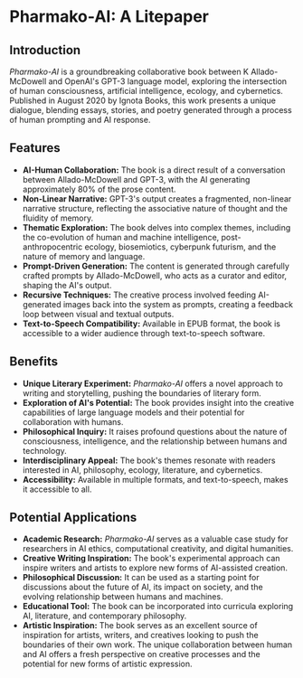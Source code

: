 # Pharmako-AI: A Litepaper

## Introduction

*Pharmako-AI* is a groundbreaking collaborative book between K Allado-McDowell and OpenAI's GPT-3 language model, exploring the intersection of human consciousness, artificial intelligence, ecology, and cybernetics. Published in August 2020 by Ignota Books, this work presents a unique dialogue, blending essays, stories, and poetry generated through a process of human prompting and AI response.

## Features

* **AI-Human Collaboration:** The book is a direct result of a conversation between Allado-McDowell and GPT-3, with the AI generating approximately 80% of the prose content.
* **Non-Linear Narrative:** GPT-3's output creates a fragmented, non-linear narrative structure, reflecting the associative nature of thought and the fluidity of memory.
* **Thematic Exploration:** The book delves into complex themes, including the co-evolution of human and machine intelligence, post-anthropocentric ecology, biosemiotics, cyberpunk futurism, and the nature of memory and language.
* **Prompt-Driven Generation:** The content is generated through carefully crafted prompts by Allado-McDowell, who acts as a curator and editor, shaping the AI's output.
* **Recursive Techniques:** The creative process involved feeding AI-generated images back into the system as prompts, creating a feedback loop between visual and textual outputs.
* **Text-to-Speech Compatibility:** Available in EPUB format, the book is accessible to a wider audience through text-to-speech software.

## Benefits

* **Unique Literary Experiment:** *Pharmako-AI* offers a novel approach to writing and storytelling, pushing the boundaries of literary form.
* **Exploration of AI's Potential:** The book provides insight into the creative capabilities of large language models and their potential for collaboration with humans.
* **Philosophical Inquiry:** It raises profound questions about the nature of consciousness, intelligence, and the relationship between humans and technology.
* **Interdisciplinary Appeal:** The book's themes resonate with readers interested in AI, philosophy, ecology, literature, and cybernetics.
* **Accessibility:** Available in multiple formats, and text-to-speech, makes it accessible to all.

## Potential Applications

* **Academic Research:** *Pharmako-AI* serves as a valuable case study for researchers in AI ethics, computational creativity, and digital humanities.
* **Creative Writing Inspiration:** The book's experimental approach can inspire writers and artists to explore new forms of AI-assisted creation.
* **Philosophical Discussion:** It can be used as a starting point for discussions about the future of AI, its impact on society, and the evolving relationship between humans and machines.
* **Educational Tool:** The book can be incorporated into curricula exploring AI, literature, and contemporary philosophy.
* **Artistic Inspiration:** The book serves as an excellent source of inspiration for artists, writers, and creatives looking to push the boundaries of their own work. The unique collaboration between human and AI offers a fresh perspective on creative processes and the potential for new forms of artistic expression.